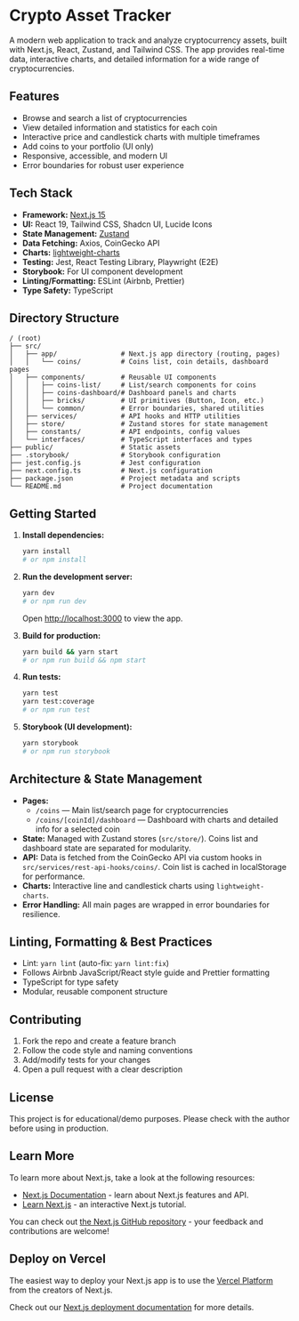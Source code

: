 # Crypto Asset Tracker

A modern web application to track and analyze cryptocurrency assets, built with Next.js, React, Zustand, and Tailwind CSS. The app provides real-time data, interactive charts, and detailed information for a wide range of cryptocurrencies.

## Features

- Browse and search a list of cryptocurrencies
- View detailed information and statistics for each coin
- Interactive price and candlestick charts with multiple timeframes
- Add coins to your portfolio (UI only)
- Responsive, accessible, and modern UI
- Error boundaries for robust user experience

## Tech Stack

- **Framework:** [Next.js 15](https://nextjs.org/)
- **UI:** React 19, Tailwind CSS, Shadcn UI, Lucide Icons
- **State Management:** [Zustand](https://zustand-demo.pmnd.rs/)
- **Data Fetching:** Axios, CoinGecko API
- **Charts:** [lightweight-charts](https://tradingview.github.io/lightweight-charts/)
- **Testing:** Jest, React Testing Library, Playwright (E2E)
- **Storybook:** For UI component development
- **Linting/Formatting:** ESLint (Airbnb, Prettier)
- **Type Safety:** TypeScript

## Directory Structure

```
/ (root)
├── src/
│   ├── app/                # Next.js app directory (routing, pages)
│   │   └── coins/          # Coins list, coin details, dashboard pages
│   ├── components/         # Reusable UI components
│   │   ├── coins-list/     # List/search components for coins
│   │   ├── coins-dashboard/# Dashboard panels and charts
│   │   ├── bricks/         # UI primitives (Button, Icon, etc.)
│   │   └── common/         # Error boundaries, shared utilities
│   ├── services/           # API hooks and HTTP utilities
│   ├── store/              # Zustand stores for state management
│   ├── constants/          # API endpoints, config values
│   └── interfaces/         # TypeScript interfaces and types
├── public/                 # Static assets
├── .storybook/             # Storybook configuration
├── jest.config.js          # Jest configuration
├── next.config.ts          # Next.js configuration
├── package.json            # Project metadata and scripts
└── README.md               # Project documentation
```

## Getting Started

1. **Install dependencies:**
   ```bash
   yarn install
   # or npm install
   ```

2. **Run the development server:**
   ```bash
   yarn dev
   # or npm run dev
   ```
   Open [http://localhost:3000](http://localhost:3000) to view the app.

3. **Build for production:**
   ```bash
   yarn build && yarn start
   # or npm run build && npm start
   ```

4. **Run tests:**
   ```bash
   yarn test
   yarn test:coverage
   # or npm run test
   ```

5. **Storybook (UI development):**
   ```bash
   yarn storybook
   # or npm run storybook
   ```

## Architecture & State Management

- **Pages:**
  - `/coins` — Main list/search page for cryptocurrencies
  - `/coins/[coinId]/dashboard` — Dashboard with charts and detailed info for a selected coin
- **State:** Managed with Zustand stores (`src/store/`). Coins list and dashboard state are separated for modularity.
- **API:** Data is fetched from the CoinGecko API via custom hooks in `src/services/rest-api-hooks/coins/`. Coin list is cached in localStorage for performance.
- **Charts:** Interactive line and candlestick charts using `lightweight-charts`.
- **Error Handling:** All main pages are wrapped in error boundaries for resilience.

## Linting, Formatting & Best Practices

- Lint: `yarn lint` (auto-fix: `yarn lint:fix`)
- Follows Airbnb JavaScript/React style guide and Prettier formatting
- TypeScript for type safety
- Modular, reusable component structure

## Contributing

1. Fork the repo and create a feature branch
2. Follow the code style and naming conventions
3. Add/modify tests for your changes
4. Open a pull request with a clear description

## License

This project is for educational/demo purposes. Please check with the author before using in production.

## Learn More

To learn more about Next.js, take a look at the following resources:

- [Next.js Documentation](https://nextjs.org/docs) - learn about Next.js features and API.
- [Learn Next.js](https://nextjs.org/learn) - an interactive Next.js tutorial.

You can check out [the Next.js GitHub repository](https://github.com/vercel/next.js) - your feedback and contributions are welcome!

## Deploy on Vercel

The easiest way to deploy your Next.js app is to use the [Vercel Platform](https://vercel.com/new?utm_medium=default-template&filter=next.js&utm_source=create-next-app&utm_campaign=create-next-app-readme) from the creators of Next.js.

Check out our [Next.js deployment documentation](https://nextjs.org/docs/app/building-your-application/deploying) for more details.
